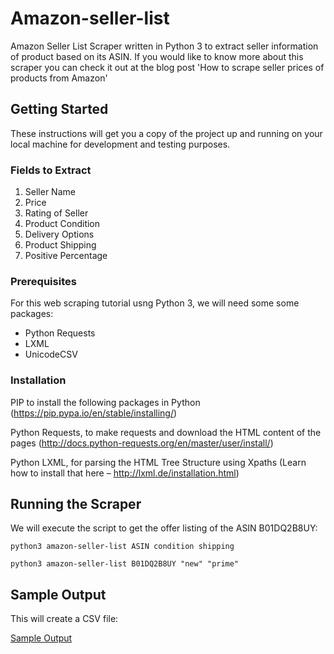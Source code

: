 # Amazon-seller-list

Amazon Seller List Scraper written in Python 3 to extract seller information of product based on its ASIN. If you would like to know more about this scraper
you can check it out at the blog post 'How to scrape seller prices of products from Amazon'

## Getting Started
These instructions will get you a copy of the project up and running on your local machine for development and testing purposes.

### Fields to Extract
1. Seller Name
2. Price
3. Rating of Seller
4. Product Condition
5. Delivery Options
6. Product Shipping
7. Positive Percentage

### Prerequisites
For this web scraping tutorial usng Python 3, we will need some some packages:

* Python Requests
* LXML
* UnicodeCSV

### Installation

PIP to install the following packages in Python (https://pip.pypa.io/en/stable/installing/)

Python Requests, to make requests and download the HTML content of the pages (http://docs.python-requests.org/en/master/user/install/)

Python LXML, for parsing the HTML Tree Structure using Xpaths (Learn how to install that here – http://lxml.de/installation.html)

## Running the Scraper

We will execute the script to get the offer listing of the ASIN B01DQ2B8UY:

```
python3 amazon-seller-list ASIN condition shipping

python3 amazon-seller-list B01DQ2B8UY "new" "prime"
```

## Sample Output
This will create a CSV file:

[Sample Output](https://github.com/scrapehero/amazon-seller-list/blob/master/B01DQ2B8UY-sellers.csv)
